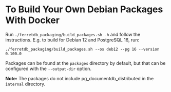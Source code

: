 # To Build Your Own Debian Packages With Docker
Run `./ferretdb_packaging/build_packages.sh -h` and follow the instructions.
E.g. to build for Debian 12 and PostgreSQL 16, run:
```
./ferretdb_packaging/build_packages.sh --os deb12 --pg 16 --version 0.100.0
```

Packages can be found at the `packages` directory by default, but that can be configured with the `--output-dir` option.

**Note:** The packages do not include pg_documentdb_distributed in the `internal` directory.
